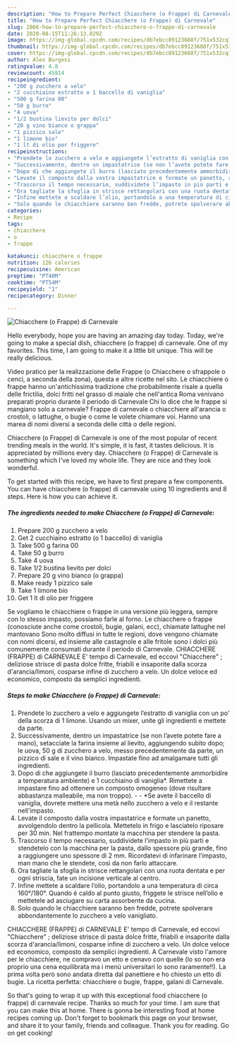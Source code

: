 ```yaml
---
description: "How to Prepare Perfect Chiacchere (o Frappe) di Carnevale"
title: "How to Prepare Perfect Chiacchere (o Frappe) di Carnevale"
slug: 2866-how-to-prepare-perfect-chiacchere-o-frappe-di-carnevale
date: 2020-08-15T11:26:13.829Z
image: https://img-global.cpcdn.com/recipes/db7ebcc89123688f/751x532cq70/chiacchere-o-frappe-di-carnevale-recipe-main-photo.jpg
thumbnail: https://img-global.cpcdn.com/recipes/db7ebcc89123688f/751x532cq70/chiacchere-o-frappe-di-carnevale-recipe-main-photo.jpg
cover: https://img-global.cpcdn.com/recipes/db7ebcc89123688f/751x532cq70/chiacchere-o-frappe-di-carnevale-recipe-main-photo.jpg
author: Alex Burgess
ratingvalue: 4.8
reviewcount: 45914
recipeingredient:
- "200 g zucchero a velo"
- "2 cucchiaino estratto o 1 baccello di vaniglia"
- "500 g farina 00"
- "50 g burro"
- "4 uova"
- "1/2 bustina lievito per dolci"
- "20 g vino bianco o grappa"
- "1 pizzico sale"
- "1 limone bio"
- "1 lt di olio per friggere"
recipeinstructions:
- "Prendete lo zucchero a velo e aggiungete l’estratto di vaniglia con un po&#39; della scorza di 1 limone. Usando un mixer, unite gli ingredienti e mettete da parte."
- "Successivamente, dentro un impastatrice (se non l’avete potete fare a mano), setacciate la farina insieme al lievito, aggiungendo subito dopo; le uova, 50 g di zucchero a velo, messo precedentemente da parte, un pizzico di sale e il vino bianco. Impastate fino ad amalgamare tutti gli ingredienti."
- "Dopo di che aggiungete il burro (lasciato precedentemente ammorbidire a temperatura ambiente) e 1 cucchiaino di vaniglia*. Rimettete a impastare fino ad ottenere un composto omogeneo (dove risultare abbastanza malleabile, ma non troppo).    *Se avete il baccello di vaniglia, dovrete mettere una metà nello zucchero a velo e il restante nell&#39;impasto."
- "Levate il composto dalla vostra impastatrice e formate un panetto, avvolgendolo dentro la pellicola. Mettetelo in frigo e lasciatelo riposare per 30 min. Nel frattempo montate la macchina per stendere la pasta."
- "Trascorso il tempo necessario, suddividete l’impasto in più parti e stendetelo con la macchina per la pasta, dallo spessore più grande, fino a raggiungere uno spessore di 2 mm. Ricordatevi di infarinare l’impasto, man mano che le stendete, così da non farlo attaccare."
- "Ora tagliate la sfoglia in strisce rettangolari con una ruota dentata e per ogni striscia, fate un incisione verticale al centro."
- "Infine mettete a scaldare l’olio, portandolo a una temperatura di circa 160°/180°. Quando è caldo al punto giusto, friggete le strisce nell’olio e mettetele ad asciugare su carta assorbente da cucina."
- "Solo quando le chiacchiere saranno ben fredde, potrete spolverare abbondantemente lo zucchero a velo vanigliato."
categories:
- Recipe
tags:
- chiacchere
- o
- frappe

katakunci: chiacchere o frappe 
nutrition: 126 calories
recipecuisine: American
preptime: "PT40M"
cooktime: "PT54M"
recipeyield: "1"
recipecategory: Dinner

---
```



![Chiacchere (o Frappe) di Carnevale](https://img-global.cpcdn.com/recipes/db7ebcc89123688f/751x532cq70/chiacchere-o-frappe-di-carnevale-recipe-main-photo.jpg)

Hello everybody, hope you are having an amazing day today. Today, we're going to make a special dish, chiacchere (o frappe) di carnevale. One of my favorites. This time, I am going to make it a little bit unique. This will be really delicious.

Video pratico per la realizzazione delle Frappe (o Chiacchere o sfrappole o cenci, a seconda della zona), questa e altre ricette nel sito. Le chiacchiere o frappe hanno un&#39;antichissima tradizione che probabilmente risale a quella delle frictilia, dolci fritti nel grasso di maiale che nell&#39;antica Roma venivano preparati proprio durante il periodo di Carnevale Chi lo dice che le frappe si mangiano solo a carnevale? Frappe di carnevale o chiacchiere all&#39;arancia o crostoli, o lattughe, o bugie o come le volete chiamare voi. Hanno una marea di nomi diversi a seconda delle città o delle regioni.

Chiacchere (o Frappe) di Carnevale is one of the most popular of recent trending meals in the world. It's simple, it is fast, it tastes delicious. It is appreciated by millions every day. Chiacchere (o Frappe) di Carnevale is something which I've loved my whole life. They are nice and they look wonderful.


To get started with this recipe, we have to first prepare a few components. You can have chiacchere (o frappe) di carnevale using 10 ingredients and 8 steps. Here is how you can achieve it.

<!--inarticleads1-->

##### The ingredients needed to make Chiacchere (o Frappe) di Carnevale:

1. Prepare 200 g zucchero a velo
1. Get 2 cucchiaino estratto (o 1 baccello) di vaniglia
1. Take 500 g farina 00
1. Take 50 g burro
1. Take 4 uova
1. Take 1/2 bustina lievito per dolci
1. Prepare 20 g vino bianco (o grappa)
1. Make ready 1 pizzico sale
1. Take 1 limone bio
1. Get 1 lt di olio per friggere


Se vogliamo le chiacchiere o frappe in una versione più leggera, sempre con lo stesso impasto, possiamo farle al forno. Le chiacchere o frappe (conosciute anche come crostoli, bugie, galani, ecc), chiamate lattughe nel mantovano Sono molto diffusi in tutte le regioni, dove vengono chiamate con nomi dicersi, ed insieme alle castagnole e alle fritole sono i dolci più comunemente consumati durante il periodo di Carnevale. CHIACCHERE (FRAPPE) di CARNEVALE E&#39; tempo di Carnevale, ed eccovi &#34;Chiacchere&#34; ; deliziose strisce di pasta dolce fritte, friabili e insaporite dalla scorza d&#39;arancia/limoni, cosparse infine di zucchero a velo. Un dolce veloce ed economico, composto da semplici ingredienti. 

<!--inarticleads2-->

##### Steps to make Chiacchere (o Frappe) di Carnevale:

1. Prendete lo zucchero a velo e aggiungete l’estratto di vaniglia con un po&#39; della scorza di 1 limone. Usando un mixer, unite gli ingredienti e mettete da parte.
1. Successivamente, dentro un impastatrice (se non l’avete potete fare a mano), setacciate la farina insieme al lievito, aggiungendo subito dopo; le uova, 50 g di zucchero a velo, messo precedentemente da parte, un pizzico di sale e il vino bianco. Impastate fino ad amalgamare tutti gli ingredienti.
1. Dopo di che aggiungete il burro (lasciato precedentemente ammorbidire a temperatura ambiente) e 1 cucchiaino di vaniglia*. Rimettete a impastare fino ad ottenere un composto omogeneo (dove risultare abbastanza malleabile, ma non troppo).  -   - *Se avete il baccello di vaniglia, dovrete mettere una metà nello zucchero a velo e il restante nell&#39;impasto.
1. Levate il composto dalla vostra impastatrice e formate un panetto, avvolgendolo dentro la pellicola. Mettetelo in frigo e lasciatelo riposare per 30 min. Nel frattempo montate la macchina per stendere la pasta.
1. Trascorso il tempo necessario, suddividete l’impasto in più parti e stendetelo con la macchina per la pasta, dallo spessore più grande, fino a raggiungere uno spessore di 2 mm. Ricordatevi di infarinare l’impasto, man mano che le stendete, così da non farlo attaccare.
1. Ora tagliate la sfoglia in strisce rettangolari con una ruota dentata e per ogni striscia, fate un incisione verticale al centro.
1. Infine mettete a scaldare l’olio, portandolo a una temperatura di circa 160°/180°. Quando è caldo al punto giusto, friggete le strisce nell’olio e mettetele ad asciugare su carta assorbente da cucina.
1. Solo quando le chiacchiere saranno ben fredde, potrete spolverare abbondantemente lo zucchero a velo vanigliato.


CHIACCHERE (FRAPPE) di CARNEVALE E&#39; tempo di Carnevale, ed eccovi &#34;Chiacchere&#34; ; deliziose strisce di pasta dolce fritte, friabili e insaporite dalla scorza d&#39;arancia/limoni, cosparse infine di zucchero a velo. Un dolce veloce ed economico, composto da semplici ingredienti. A Carnevale visto l&#39;amore per le chiacchiere, ne compravo un etto e cenavo con quelle (lo so non era proprio una cena equilibrata ma i menù universitari lo sono raramente!!). La prima volta però sono andata diretta dal panettiere e ho chiesto un etto di bugie. La ricetta perfetta: chiacchiere o bugie, frappe, galani di Carnevale. 

So that's going to wrap it up with this exceptional food chiacchere (o frappe) di carnevale recipe. Thanks so much for your time. I am sure that you can make this at home. There is gonna be interesting food at home recipes coming up. Don't forget to bookmark this page on your browser, and share it to your family, friends and colleague. Thank you for reading. Go on get cooking!
